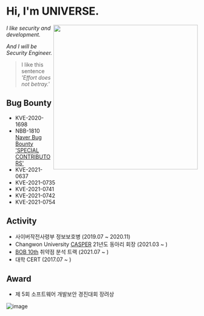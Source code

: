 # Hi, I'm UNIVERSE.

<img align='right' src="https://github-readme-stats.vercel.app/api?username=Universe1122&show_icons=true&theme=radical" width="380">

*I like security and development.*

*And I will be Security Engineer.*

> I like this sentence *'Effort does not betray.'*


## Bug Bounty
- KVE-2020-1698
- NBB-1810	[Naver Bug Bounty 'SPECIAL CONTRIBUTORS'](https://bugbounty.naver.com/ko/halloffame)
- KVE-2021-0637
- KVE-2021-0735  
- KVE-2021-0741  
- KVE-2021-0742  
- KVE-2021-0754

## Activity
- 사이버작전사령부 정보보호병 (2019.07 ~ 2020.11)
- Changwon University [CASPER](https://casper.or.kr) 21년도 동아리 회장 (2021.03 ~ )
- [BOB 10th](https://www.kitribob.kr/) 취약점 분석 트랙 (2021.07 ~ )
- 대학 CERT (2017.07 ~ )

## Award
- 제 5회 소프트웨어 개발보안 경진대회 장려상

![image](https://user-images.githubusercontent.com/38517436/136503708-8c70e451-ec74-4b58-90eb-2efec6865076.png)

